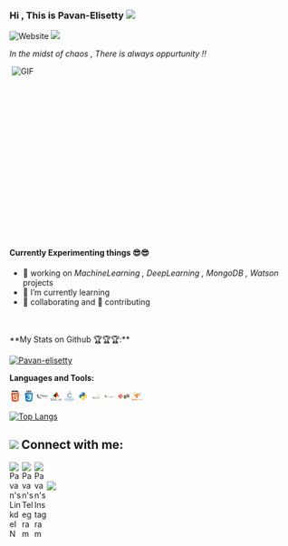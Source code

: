 ### Hi , This is **Pavan-Elisetty** <img src="https://media.giphy.com/media/hvRJCLFzcasrR4ia7z/giphy.gif" width="25px">
![Website](https://img.shields.io/badge/Computer-Science_Grad-blue) <img src="https://media.giphy.com/media/WUlplcMpOCEmTGBtBW/giphy.gif" width="30"> 

_In the midst of chaos , There is always oppurtunity !!_

<img align="right" alt="GIF" src="https://github.com/abhisheknaiidu/abhisheknaiidu/blob/master/code.gif?raw=true" width="500" height="320" />



#### Currently Experimenting things 😎😎 
- 🔭 working on *MachineLearning , DeepLearning , MongoDB , Watson* projects
- 🌱 I’m currently learning 
- 👯 collaborating and 💬 contributing
<br/>
<br/>
**My Stats on Github 🏆🏆🏆:**

[![Pavan-elisetty](https://github-readme-stats.vercel.app/api?username=pavan-elisetty&count_private=true&include_all_commits=true&theme=radical)](https://github.com/indrajitbnikam?tab=repositories)

**Languages and Tools:**  

<code><img height="20" src="https://raw.githubusercontent.com/github/explore/80688e429a7d4ef2fca1e82350fe8e3517d3494d/topics/html/html.png"></code>
<code><img height="20" src="https://raw.githubusercontent.com/github/explore/80688e429a7d4ef2fca1e82350fe8e3517d3494d/topics/css/css.png"></code>
<code><img height="20" src="https://raw.githubusercontent.com/github/explore/5c058a388828bb5fde0bcafd4bc867b5bb3f26f3/topics/flask/flask.png"></code>
<code><img height="20" src="https://raw.githubusercontent.com/github/explore/80688e429a7d4ef2fca1e82350fe8e3517d3494d/topics/matlab/matlab.png"></code>
<code><img height="20" src="https://raw.githubusercontent.com/github/explore/80688e429a7d4ef2fca1e82350fe8e3517d3494d/topics/c/c.png"></code>
<code><img height="20" src="https://raw.githubusercontent.com/github/explore/80688e429a7d4ef2fca1e82350fe8e3517d3494d/topics/python/python.png"></code>
<code><img height="20" src="https://raw.githubusercontent.com/github/explore/80688e429a7d4ef2fca1e82350fe8e3517d3494d/topics/mysql/mysql.png"></code>
<code><img height="20" src="https://raw.githubusercontent.com/github/explore/80688e429a7d4ef2fca1e82350fe8e3517d3494d/topics/mongodb/mongodb.png"></code>
<code><img height="20" src="https://raw.githubusercontent.com/github/explore/80688e429a7d4ef2fca1e82350fe8e3517d3494d/topics/git/git.png"></code>
<code><img height="20" src="https://raw.githubusercontent.com/github/explore/80688e429a7d4ef2fca1e82350fe8e3517d3494d/topics/tensorflow/tensorflow.png"></code>
<br/>


[![Top Langs](https://github-readme-stats.vercel.app/api/top-langs/?username=pavan-elisetty&layout=compact&theme=radical)](https://github.com/anuraghazra/github-readme-stats)



## <img src="https://media.giphy.com/media/VgCDAzcKvsR6OM0uWg/giphy.gif" width="50"> Connect with me:
<a href="https://www.linkedin.com/in/pavan-elisetty/">
  <img align="left" alt="Pavan's LinkdeIN" width="22px" src="https://cdn.jsdelivr.net/npm/simple-icons@v3/icons/linkedin.svg" />
</a>
<a href="https://t.me/lilcheck/">
  <img align="left" alt="Pavan's Telegram" width="22px" src="https://cdn.jsdelivr.net/npm/simple-icons@v3/icons/telegram.svg" />
</a>
<a href="https://www.instagram.com/pavan_elisetty_/">
  <img align="left" alt="Pavan's Instagram" width="22px" src="https://cdn.jsdelivr.net/npm/simple-icons@v3/icons/instagram.svg" />
</a>

<br/>
<br/>

<img src="https://media.giphy.com/media/12oufCB0MyZ1Go/giphy.gif" width="50"> 


[website]: https://img.shields.io/badge/Pavan-Elisetty-green
